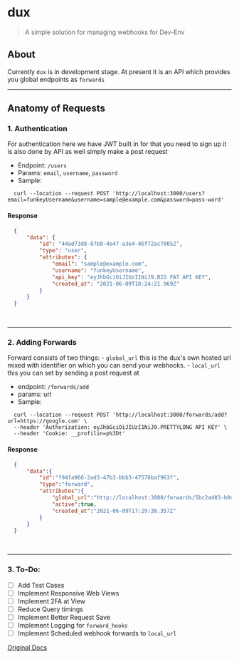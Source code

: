 

# dux
> A simple solution for managing webhooks for Dev-Env


## About
Currently `dux` is in development stage.
At present it is an API which provides you global endpoints as `forwards`
<br>
<hr>

## Anatomy of Requests

 ### 1. **Authentication**

For authentication here we have JWT built in for that you need to sign up
it is also done by API as well simply make a post request

 - Endpoint: `/users`
 - Params: `email`, `username`, `password`
 - Sample:

```curl
  curl --location --request POST 'http://localhost:3000/users?email=funkeyUsername&username=sample@example.com&password=pass-word'
```


#### **Response**

```json
  {
      "data": {
          "id": "44ad73d8-87b8-4e47-a3e4-46f72ac70052",
          "type": "user",
          "attributes": {
              "email": "sample@example.com",
              "username": "funkeyUsername",
              "api_key": "eyJhbGciOiJIUzI1NiJ9.BIG FAT API KEY",
              "created_at": "2021-06-09T18:24:21.969Z"
          }
      }
  }
```
<br>
<hr>

### 2. **Adding Forwards**

Forward consists of two things:
    - `global_url` this is the dux's own hosted url mixed with identifier on which you can send your webhooks.
    - `local_url` this you can set by sending a post request at

 - endpoint: `/forwards/add`
 - params: url
 - Sample:

```curl
  curl --location --request POST 'http://localhost:3000/forwards/add?url=https://google.com' \
  --header 'Authorization: eyJhbGciOiJIUzI1NiJ9.PRETTYLONG API KEY' \
  --header 'Cookie: __profilin=p%3Dt'
```


#### **Response**

```json
  {
      "data":{
          "id":"f94fa966-2ad3-47b3-bbb3-47576baf963f",
          "type":"forward",
          "attributes":{
              "global_url":"http://localhost:3000/forwards/5bc2ad83-b0df-41b4-b465-f0ead4110f48/direct",
              "active":true,
              "created_at":"2021-06-09T17:29:38.357Z"
          }
      }
  }
```
<br>
<hr>

### 3. **To-Do:**
* [ ] Add Test Cases
* [ ] Implement Responsive Web Views
* [ ] Implement 2FA at View
* [ ] Reduce Query timings
* [ ] Implement Better Request Save
* [ ] Implement Logging for `forward_hooks`
* [ ] Implement Scheduled webhook forwards to `local_url`

[Original Docs](./README.md)
